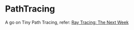 # PathTracing
A go on Tiny Path Tracing, refer: [Ray Tracing: The Next Week](https://raytracing.github.io/books/RayTracingTheNextWeek.html)


